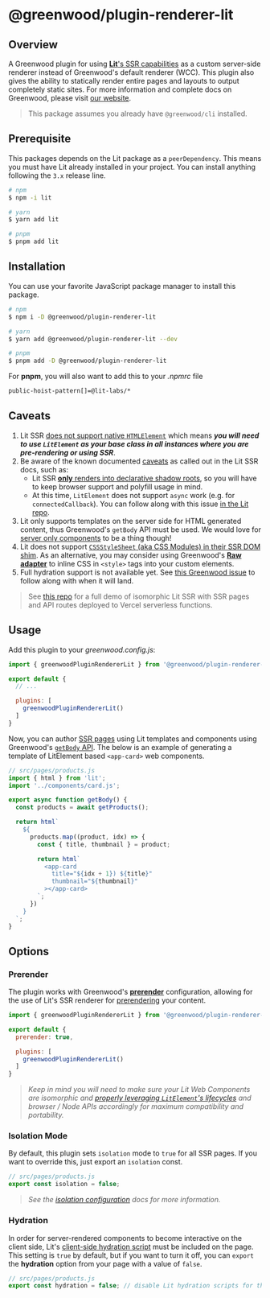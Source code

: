 # @greenwood/plugin-renderer-lit

## Overview

A Greenwood plugin for using [**Lit**'s SSR capabilities](https://github.com/lit/lit/tree/main/packages/labs/ssr) as a custom server-side renderer instead of Greenwood's default renderer (WCC). This plugin also gives the ability to statically render entire pages and layouts to output completely static sites. For more information and complete docs on Greenwood, please visit [our website](https://www.greenwoodjs.dev).

> This package assumes you already have `@greenwood/cli` installed.

## Prerequisite

This packages depends on the Lit package as a `peerDependency`.  This means you must have Lit already installed in your project.  You can install anything following the `3.x` release line.

```sh
# npm
$ npm -i lit

# yarn
$ yarn add lit

# pnpm
$ pnpm add lit
```

## Installation

You can use your favorite JavaScript package manager to install this package.

```bash
# npm
$ npm i -D @greenwood/plugin-renderer-lit

# yarn
$ yarn add @greenwood/plugin-renderer-lit --dev

# pnpm
$ pnpm add -D @greenwood/plugin-renderer-lit
```

For **pnpm**, you will also want to add this to your _.npmrc_ file
```sh
public-hoist-pattern[]=@lit-labs/*
```

## Caveats

1. Lit SSR [does not support native `HTMLElement`](https://github.com/lit/lit/discussions/2092) which means **_you will need to use `LitElement` as your base class in all instances where you are pre-rendering or using SSR_**.
1. Be aware of the known documented [caveats](https://lit.dev/docs/ssr/overview/#library-status) as called out in the Lit SSR docs, such as:
    - Lit SSR [**only** renders into declarative shadow roots](https://github.com/lit/lit/issues/3080#issuecomment-1165158794), so you will have to keep browser support and polyfill usage in mind.
    - At this time, `LitElement` does not support `async` work (e.g. for `connectedCallback`).  You can follow along with this issue [in the Lit repo](https://github.com/lit/lit/issues/2469).
1. Lit only supports templates on the server side for HTML generated content, thus Greenwood's `getBody` API must be used.  We would love for [server only components](https://github.com/lit/lit/issues/2469#issuecomment-1759583861) to be a thing though!
1. Lit does not support [`CSSStyleSheet` (aka CSS Modules) in their SSR DOM shim](https://github.com/lit/lit/issues/4862).  As an alternative, you may consider using Greenwood's [**Raw adapter**](https://greenwoodjs.dev/docs/plugins/raw/) to inline CSS in `<style>` tags into your custom elements.
1. Full hydration support is not available yet.  See [this Greenwood issue](https://github.com/ProjectEvergreen/greenwood/issues/880) to follow along with when it will land.

> See [this repo](https://github.com/thescientist13/greenwood-lit-ssr) for a full demo of isomorphic Lit SSR with SSR pages and API routes deployed to Vercel serverless functions.

## Usage

Add this plugin to your _greenwood.config.js_:

```javascript
import { greenwoodPluginRendererLit } from '@greenwood/plugin-renderer-lit';

export default {
  // ...

  plugins: [
    greenwoodPluginRendererLit()
  ]
}
```

Now, you can author [SSR pages](/docs/server-rendering/) using Lit templates and components using Greenwood's [`getBody` API](https://www.greenwoodjs.dev/docs/pages/server-rendering/#body).  The below is an example of generating a template of LitElement based `<app-card>` web components.

```js
// src/pages/products.js
import { html } from 'lit';
import '../components/card.js';

export async function getBody() {
  const products = await getProducts();

  return html`
    ${
      products.map((product, idx) => {
        const { title, thumbnail } = product;

        return html`
          <app-card
            title="${idx + 1}) ${title}"
            thumbnail="${thumbnail}"
          ></app-card>
        `;
      })
    }
  `;
}
```

## Options

### Prerender

The plugin works with Greenwood's [**prerender**](https://greenwoodjs.dev/docs/reference/configuration/#prerender) configuration, allowing for the use of Lit's SSR renderer for [prerendering](https://greenwoodjs.dev/docs/reference/rendering-strategies/#prerendering) your content.

```javascript
import { greenwoodPluginRendererLit } from '@greenwood/plugin-renderer-lit';

export default {
  prerender: true,

  plugins: [
    greenwoodPluginRendererLit()
  ]
}
```

> _Keep in mind you will need to make sure your Lit Web Components are isomorphic and [properly leveraging `LitElement`'s lifecycles](https://github.com/lit/lit/tree/main/packages/labs/ssr#notes-and-limitations) and browser / Node APIs accordingly for maximum compatibility and portability._

### Isolation Mode

By default, this plugin sets `isolation` mode to `true` for all SSR pages.  If you want to override this, just export an `isolation` const.

```js
// src/pages/products.js
export const isolation = false;
```

> _See the [isolation configuration](https://www.greenwoodjs.dev/docs/reference/configuration/#isolation-mode) docs for more information._

### Hydration

In order for server-rendered components to become interactive on the client side, Lit's [client-side hydration script](https://lit.dev/docs/ssr/client-usage/#loading-@lit-labsssr-clientlit-element-hydrate-support.js) must be included on the page.  This setting is `true` by default, but if you want to turn it off, you can `export` the **hydration** option from your page with a value of `false`.

```js
// src/pages/products.js
export const hydration = false; // disable Lit hydration scripts for this page
```